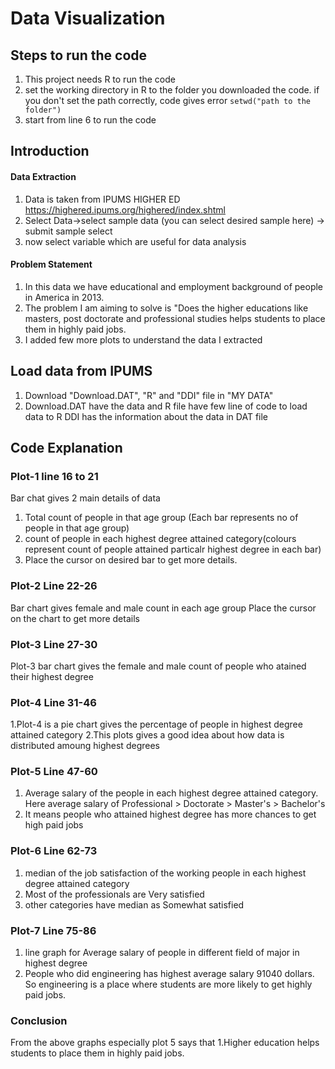 # Data Visualization

## Steps to run the code
1. This project needs R to run the code
2. set the working directory in R to the folder you downloaded the code. if you don't set the path correctly, code gives error
`setwd("path to the folder")`
3. start from line 6 to run the code


## Introduction

#### Data Extraction
1. Data is taken from IPUMS HIGHER ED https://highered.ipums.org/highered/index.shtml 
2. Select Data->select sample data (you can select desired sample here) -> submit sample select
3. now select variable which are useful for data analysis


#### Problem Statement
1. In this data we have educational and employment background of people in America in 2013.
2. The problem I am aiming to solve is "Does the higher educations like masters, post doctorate and professional studies helps students to  place them in highly paid jobs.
3. I added few more plots to understand the data I extracted 


## Load data from IPUMS
1. Download "Download.DAT", "R" and "DDI" file in "MY DATA"
2. Download.DAT have the data and R file have few line of code to load data to R DDI has the information about the data in DAT file

## Code Explanation

### Plot-1  line 16 to 21
Bar chat gives 2 main details of data
1. Total count of people in that age group (Each bar represents no of people in that age group)
2. count of people in each highest degree attained category(colours represent count of people attained particalr highest degree in each bar)
3. Place the cursor on desired bar to get more details.

### Plot-2 Line 22-26
Bar chart gives female and male count in each age group
Place the cursor on the chart to get more details

### Plot-3 Line 27-30
Plot-3 bar chart gives the female and male count of people who atained their highest degree

### Plot-4 Line 31-46
1.Plot-4 is a pie chart gives the percentage of people in highest degree attained category
2.This plots gives a good idea about how data is distributed amoung highest degrees

### Plot-5 Line 47-60
1. Average salary of the people in each highest degree attained category.
Here average salary of Professional > Doctorate > Master's > Bachelor's
2. It means people who attained highest degree has more chances to get high paid jobs

### Plot-6 Line 62-73
1. median of the job satisfaction of the working people in each highest degree attained category
2. Most of the professionals are Very satisfied
3. other categories have median as Somewhat satisfied


### Plot-7 Line 75-86
1. line graph for Average salary of people in different field of major in highest degree
2. People who did engineering has highest average salary 91040 dollars. So engineering is a place where students are more likely to get highly paid jobs.


### Conclusion
From the above graphs especially plot 5 says that
1.Higher education helps students to place them in highly paid jobs.




